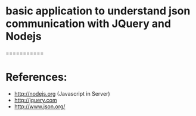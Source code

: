 ﻿# basic application to understand json communication with JQuery and Nodejs
===========

# References:
 - http://nodejs.org (Javascript in Server)
 - http://jquery.com
 - http://www.json.org/